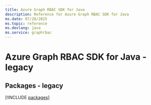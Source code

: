 ```yaml
---
title: Azure Graph RBAC SDK for Java
description: Reference for Azure Graph RBAC SDK for Java
ms.date: 07/28/2025
ms.topic: reference
ms.devlang: java
ms.service: graphrbac
---
```

# Azure Graph RBAC SDK for Java - legacy
## Packages - legacy
[!INCLUDE [packages](graph-rbac-index.md)]